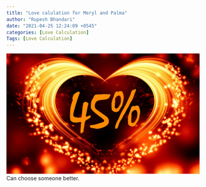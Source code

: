 ```yaml
---
title: "Love calulation for Meryl and Palma"
author: "Rupesh Bhandari"
date: "2021-04-25 12:24:09 +0545"
categories: [Love Calculation]
Tags: [Love Calculation]
---
```


![Match Picture](/assets/img/lovecal/Meryl-Palma.jpg)
Can choose someone better.
    